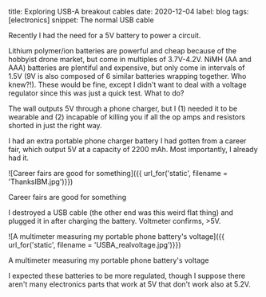 title: Exploring USB-A breakout cables
date: 2020-12-04
label: blog
tags: [electronics]
snippet: The normal USB cable

Recently I had the need for a 5V battery to power a circuit. 

Lithium polymer/ion batteries are powerful and cheap because of the hobbyist drone market, but come in multiples of 3.7V-4.2V. NiMH (AA and AAA) batteries are plentiful and expensive, but only come in intervals of 1.5V (9V is also composed of 6 similar batteries wrapping together. Who knew?!). These would be fine, except I didn't want to deal with a voltage regulator since this was just a quick test. What to do?

The wall outputs 5V through a phone charger, but I (1) needed it to be wearable and (2) incapable of killing you if all the op amps and resistors shorted in just the right way. 

I had an extra portable phone charger battery I had gotten from a career fair, which output 5V at a capacity of 2200 mAh. Most importantly, I already had it. 

![Career fairs are good for something]({{ url_for('static', filename = 'ThanksIBM.jpg')}})
<p class="caption">Career fairs are good for something</p>

I destroyed a USB cable (the other end was this weird flat thing) and plugged it in after charging the battery. Voltmeter confirms, >5V. 

![A multimeter measuring my portable phone battery's voltage]({{ url_for('static', filename = 'USBA_realvoltage.jpg')}})
<p class="caption">A multimeter measuring my portable phone battery's voltage</p>

I expected these batteries to be more regulated, though I suppose there aren't many electronics parts that work at 5V that don't work also at 5.2V. 

